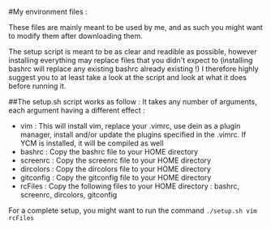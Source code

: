 #My environment files :

These files are mainly meant to be used by me, and as such you might want to modify them after downloading them.

The setup script is meant to be as clear and readible as possible, however installing everything may replace files that you didn't expect to (installing bashrc will replace any existing bashrc already existing !)
I therefore highly suggest you to at least take a look at the script and look at what it does before running it.

##The setup.sh script works as follow :
It takes any number of arguments, each argument having a different effect :
- vim : This will install vim, replace your .vimrc, use dein as a plugin manager, install and/or update the plugins specified in the .vimrc. If YCM is installed, it will be compiled as well
- bashrc : Copy the bashrc file to your HOME directory
- screenrc : Copy the screenrc file to your HOME directory
- dircolors : Copy the dircolors file to your HOME directory
- gitconfig : Copy the gitconfig file to your HOME directory
- rcFiles : Copy the following files to your HOME directory : bashrc, screenrc, dircolors, gitconfig

For a complete setup, you might want to run the command `./setup.sh vim rcFiles`
